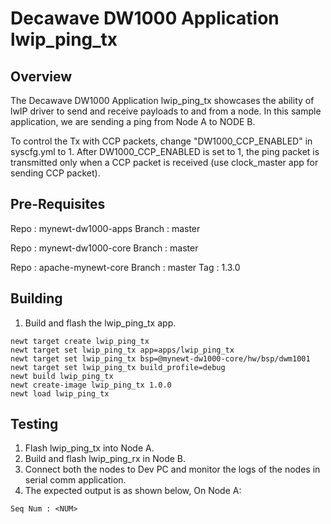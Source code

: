 <!--
#
# Licensed to the Apache Software Foundation (ASF) under one
# or more contributor license agreements.  See the NOTICE file
# distributed with this work for additional information
# regarding copyright ownership.  The ASF licenses this file
# to you under the Apache License, Version 2.0 (the
# "License"); you may not use this file except in compliance
# with the License.  You may obtain a copy of the License at
#
# http://www.apache.org/licenses/LICENSE-2.0
#
# Unless required by applicable law or agreed to in writing,
# software distributed under the License is distributed on an
# "AS IS" BASIS, WITHOUT WARRANTIES OR CONDITIONS OF ANY
#  KIND, either express or implied.  See the License for the
# specific language governing permissions and limitations
# under the License.
#
-->

# Decawave DW1000 Application lwip_ping_tx

## Overview
The Decawave DW1000 Application lwip_ping_tx showcases the ability of lwIP driver to send and receive 
payloads to and from a node. In this sample application, we are sending a ping from Node A to NODE B.

To control the Tx with CCP packets, change "DW1000_CCP_ENABLED" in syscfg.yml to 1.
After DW1000_CCP_ENABLED is set to 1, the ping packet is transmitted only when a CCP packet is received (use clock_master app for sending CCP packet).

## Pre-Requisites
Repo 	:	mynewt-dw1000-apps
Branch	:	master

Repo	:	mynewt-dw1000-core
Branch	:	master

Repo	:	apache-mynewt-core
Branch	:	master
Tag 	:	1.3.0

## Building
1. Build and flash the lwip_ping_tx app.

```no-highlight
newt target create lwip_ping_tx
newt target set lwip_ping_tx app=apps/lwip_ping_tx
newt target set lwip_ping_tx bsp=@mynewt-dw1000-core/hw/bsp/dwm1001
newt target set lwip_ping_tx build_profile=debug
newt build lwip_ping_tx
newt create-image lwip_ping_tx 1.0.0
newt load lwip_ping_tx
```

## Testing
1. Flash lwip_ping_tx into Node A.
2. Build and flash lwip_ping_rx in Node B.
3. Connect both the nodes to Dev PC and monitor the logs of the nodes in serial comm application.
4. The expected output is as shown below,
	On Node A:

```no-highlight
Seq Num : <NUM>
```